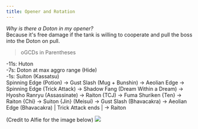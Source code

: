 ```yaml
---
title: Opener and Rotation
---
```

*Why is there a Doton in my opener?*\
Because it's free damage if the tank is willing to cooperate and pull the boss into the Doton on pull.

> oGCDs in Parentheses

\-11s: Huton\
-7s: Doton at max aggro range (Hide)\
-1s: Suiton (Kassatsu)\
Spinning Edge (Potion) → Gust Slash (Mug + Bunshin) → Aeolian Edge → Spinning Edge (Trick Attack) → Shadow Fang (Dream Within a Dream) → Hyosho Ranryu (Assassinate) → Raiton (TCJ) → Fuma Shuriken {Ten} → Raiton {Chi} → Suiton {Jin} (Meisui) → Gust Slash (Bhavacakra) → Aeolian Edge (Bhavacakra) | Trick Attack ends | → Raiton

(Credit to Alfie for the image below)
![](https://cdn.discordapp.com/attachments/718452012928467005/725406474880286851/NINreadibleRotation.png)